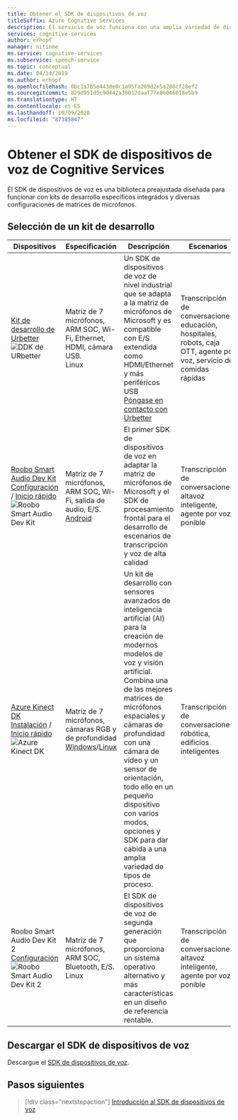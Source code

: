 ```yaml
---
title: Obtener el SDK de dispositivos de voz
titleSuffix: Azure Cognitive Services
description: El servicio de voz funciona con una amplia variedad de dispositivos y orígenes de audio. Ahora puede llevar las aplicaciones de voz al siguiente nivel con hardware y software coincidente. En este artículo aprenderá a acceder al SDK de dispositivos de voz para comenzar a desarrollar.
services: cognitive-services
author: erhopf
manager: nitinme
ms.service: cognitive-services
ms.subservice: speech-service
ms.topic: conceptual
ms.date: 04/14/2019
ms.author: erhopf
ms.openlocfilehash: 0bc1a7b5e443de0c1a95fa209d2e5a280cf28ef2
ms.sourcegitcommit: 829d951d5c90442a38012daaf77e86046018e5b9
ms.translationtype: HT
ms.contentlocale: es-ES
ms.lasthandoff: 10/09/2020
ms.locfileid: "87385847"
---
```

# <a name="get-the-cognitive-services-speech-devices-sdk"></a>Obtener el SDK de dispositivos de voz de Cognitive Services

El SDK de dispositivos de voz es una biblioteca preajustada diseñada para funcionar con kits de desarrollo específicos integrados y diversas configuraciones de matrices de micrófonos.

## <a name="choose-a-development-kit"></a>Selección de un kit de desarrollo

|Dispositivos|Especificación|Descripción|Escenarios|
|--|--|--|--|
|[Kit de desarrollo de Urbetter](http://www.urbetter.com/products_56/278.html)![DDK de URbetter](media/speech-devices-sdk/device-urbetter.jpg)|Matriz de 7 micrófonos, ARM SOC, Wi-Fi, Ethernet, HDMI, cámara USB. <br>Linux|Un SDK de dispositivos de voz de nivel industrial que se adapta a la matriz de micrófonos de Microsoft y es compatible con E/S extendida como HDMI/Ethernet y más periféricos USB <br> [Póngase en contacto con Urbetter](http://www.urbetter.com/products_56/278.html)|Transcripción de conversaciones, educación, hospitales, robots, caja OTT, agente por voz, servicio de comidas rápidas|
|[Roobo Smart Audio Dev Kit](http://ddk.roobo.com)<br>[Configuración](speech-devices-sdk-roobo-v1.md) / [Inicio rápido](speech-devices-sdk-android-quickstart.md)![Roobo Smart Audio Dev Kit](media/speech-devices-sdk/device-roobo-v1.jpg)|Matriz de 7 micrófonos, ARM SOC, Wi-Fi, salida de audio, E/S. <br>[Android](speech-devices-sdk-android-quickstart.md)|El primer SDK de dispositivos de voz en adaptar la matriz de micrófonos de Microsoft y el SDK de procesamiento frontal para el desarrollo de escenarios de transcripción y voz de alta calidad|Transcripción de conversaciones, altavoz inteligente, agente por voz, ponible|
|[Azure Kinect DK](https://azure.microsoft.com/services/kinect-dk/)<br>[Instalación](https://docs.microsoft.com/azure/Kinect-dk/set-up-azure-kinect-dk) / [Inicio rápido](speech-devices-sdk-windows-quickstart.md)![Azure Kinect DK](media/speech-devices-sdk/device-azure-kinect-dk.jpg)|Matriz de 7 micrófonos, cámaras RGB y de profundidad <br>[Windows](speech-devices-sdk-windows-quickstart.md)/[Linux](speech-devices-sdk-linux-quickstart.md)|Un kit de desarrollo con sensores avanzados de inteligencia artificial (AI) para la creación de modernos modelos de voz y visión artificial. Combina una de las mejores matrices de micrófonos espaciales y cámaras de profundidad con una cámara de vídeo y un sensor de orientación, todo ello en un pequeño dispositivo con varios modos, opciones y SDK para dar cabida a una amplia variedad de tipos de proceso.|Transcripción de conversaciones, robótica, edificios inteligentes|
|Roobo Smart Audio Dev Kit 2<br>[Configuración](speech-devices-sdk-roobo-v2.md)<br>![Roobo Smart Audio Dev Kit 2](media/speech-devices-sdk/device-roobo-v2.jpg)|Matriz de 7 micrófonos, ARM SOC, Bluetooth, E/S. <br>Linux|El SDK de dispositivos de voz de segunda generación que proporciona un sistema operativo alternativo y más características en un diseño de referencia rentable.|Transcripción de conversaciones, altavoz inteligente, agente por voz, ponible|


## <a name="download-the-speech-devices-sdk"></a>Descargar el SDK de dispositivos de voz

Descargue el [SDK de dispositivos de voz](https://aka.ms/sdsdk-download).

## <a name="next-steps"></a>Pasos siguientes

> [!div class="nextstepaction"]
> [Introducción al SDK de dispositivos de voz](https://aka.ms/sdsdk-quickstart)

